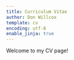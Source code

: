 ```yaml
---
title: Curriculum Vitae
author: Don Willcox
template: cv
encoding: utf-8
enable_jinja: true
---
```


Welcome to my CV page!

